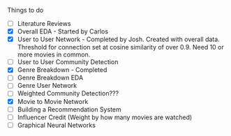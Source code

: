 Things to do

- [ ] Literature Reviews
- [x] Overall EDA - Started by Carlos
- [x] User to User Network - Completed by Josh. Created with overall data. Threshold for connection set at cosine similarity of over 0.9. Need 10 or more movies in common.
- [ ] User to User Community Detection
- [x] Genre Breakdown - Completed
- [ ] Genre Breakdown EDA
- [ ] Genre User Network
- [ ] Weighted Community Detection???
- [x] Movie to Movie Network
- [ ] Building a Recommendation System
- [ ] Influencer Credit (Weight by how many movies are watched)
- [ ] Graphical Neural Networks
